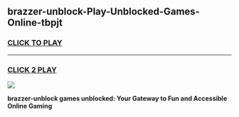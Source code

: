 
## brazzer-unblock-Play-Unblocked-Games-Online-tbpjt
<h3>
<a href="https://premium76.site?title=brazzer-unblock&ref=25A">CLICK TO PLAY</a></h3>
<hr>

<h3>
<a href="https://premium76.site?title=brazzer-unblock&ref=25A">CLICK 2 PLAY</a>
  
</h3>

<a href="https://premium76.site?title=brazzer-unblock&ref=25A"><img src="https://clearcache.store/games.png"></a>


**brazzer-unblock games unblocked: Your Gateway to Fun and Accessible Online Gaming**
